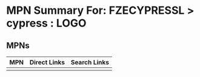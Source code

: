 



# MPN Summary For: FZECYPRESSL > cypress : LOGO

## MPNs
  

|MPN|Direct Links|Search Links|
| :--- | :--- | :--- |
||||
